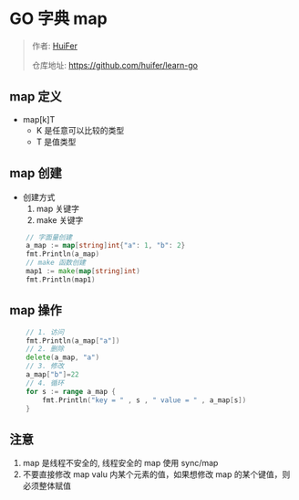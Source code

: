 # GO 字典 map
> 作者: [HuiFer](https://github.com/huifer)
>
> 仓库地址: https://github.com/huifer/learn-go

## map 定义
- map[k]T 
    - K 是任意可以比较的类型
    - T 是值类型

## map 创建
- 创建方式
    1. map 关键字
    2. make 关键字

```go
	// 字面量创建
	a_map := map[string]int{"a": 1, "b": 2}
	fmt.Println(a_map)
	// make 函数创建
	map1 := make(map[string]int)
	fmt.Println(map1)
```

## map 操作


```go
	// 1. 访问
	fmt.Println(a_map["a"])
	// 2. 删除
	delete(a_map, "a")
	// 3. 修改
	a_map["b"]=22
	// 4. 循环
	for s := range a_map {
		fmt.Println("key = " , s , " value = " , a_map[s])
	}

```

## 注意
1. map 是线程不安全的, 线程安全的 map 使用 sync/map
1. 不要直接修改 map valu 内某个元素的值，如果想修改 map 的某个键值，则必须整体赋值